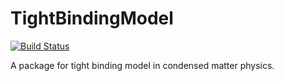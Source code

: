 # TightBindingModel

[![Build Status](https://github.com/MFC2001/TightBindingModel.jl/actions/workflows/CI.yml/badge.svg?branch=master)](https://github.com/MFC2001/TightBindingModel.jl/actions/workflows/CI.yml?query=branch%3Amaster)

A package for tight binding model in condensed matter physics.